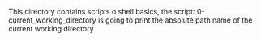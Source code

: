 This directory contains scripts o shell basics, the script: 0-current_working_directory is going to print the absolute path name of the current working directory.
